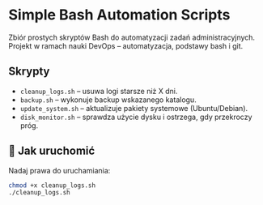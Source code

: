 # Simple Bash Automation Scripts

Zbiór prostych skryptów Bash do automatyzacji zadań administracyjnych.  
Projekt w ramach nauki DevOps – automatyzacja, podstawy bash i git.

##  Skrypty

- `cleanup_logs.sh` – usuwa logi starsze niż X dni.
- `backup.sh` – wykonuje backup wskazanego katalogu.
- `update_system.sh` – aktualizuje pakiety systemowe (Ubuntu/Debian).
- `disk_monitor.sh` – sprawdza użycie dysku i ostrzega, gdy przekroczy próg.

## 🚀 Jak uruchomić

Nadaj prawa do uruchamiania:
```bash
chmod +x cleanup_logs.sh
./cleanup_logs.sh
